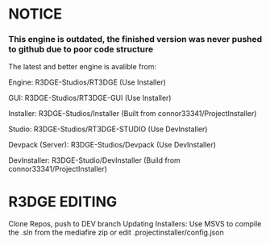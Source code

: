 # NOTICE
### This engine is outdated, the finished version was never pushed to github due to poor code structure

The latest and better engine is avalible from: 

Engine: R3DGE-Studios/RT3DGE (Use Installer)

GUI: R3DGE-Studios/RT3DGE-GUI (Use Installer)

Installer: R3DGE-Studios/Installer (Built from connor33341/ProjectInstaller)

Studio: R3DGE-Studios/RT3DGE-STUDIO (Use DevInstaller)

Devpack (Server): R3DGE-Studios/Devpack (Use DevInstaller)

DevInstaller: R3DGE-Studio/DevInstaller (Build from connor33341/ProjectInstaller)


# R3DGE EDITING
Clone Repos, push to DEV branch
Updating Installers: Use MSVS to compile the .sln from the mediafire zip or edit .projectinstaller/config.json

